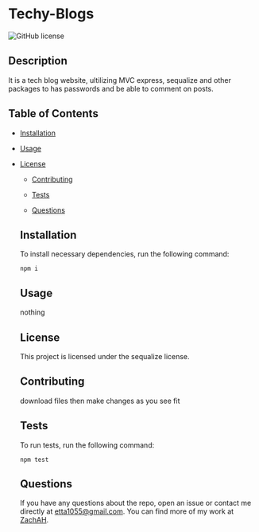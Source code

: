 # Techy-Blogs
  ![GitHub license](https://img.shields.io/badge/license-sequalize-blue.svg)
  
  ## Description
  
  It is a tech blog website, ultilizing MVC express, sequalize and other packages to has passwords and be able to comment on posts.
  
  ## Table of Contents 
  
  * [Installation](#installation)
  
  * [Usage](#usage)
  
* [License](#license)

  * [Contributing](#contributing)
  
  * [Tests](#tests)
  
  * [Questions](#questions)
  
  ## Installation
  
  To install necessary dependencies, run the following command:
  
  ```
  npm i
  ```
  
  ## Usage
  
  nothing
  
  ## License
  
  This project is licensed under the sequalize license.
    
  ## Contributing
  
  download files then make changes as you see fit
  
  ## Tests
  
  To run tests, run the following command:
  
  ```
  npm test
  ```
  
  ## Questions
  
  If you have any questions about the repo, open an issue or contact me directly at etta1055@gmail.com. You can find more of my work at [ZachAH](https://github.com/ZachAH/).
  
  
